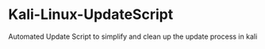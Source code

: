 # Kali-Linux-UpdateScript
Automated Update Script to simplify and clean up the update process in kali

